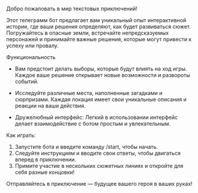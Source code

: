 Добро пожаловать в мир текстовых приключений!

Этот телеграмм бот предлагает вам уникальный опыт интерактивной истории, где ваши решения определяют, как будет развиваться сюжет. Погружайтесь в опасные земли, встречайте непредсказуемых персонажей и принимайте важные решения, которые могут привести к успеху или провалу.

Функциональность

- Вам предстоит делать выборы, которые будут влиять на ход игры. Каждое ваше решение открывает новые возможности и развороты событий.
  
- Исследуйте различные места, наполненные загадками и сюрпризами. Каждая локация имеет свои уникальные описания и реакции на ваши действия.

- Дружелюбный интерфейс: Легкий в использовании интерфейс делает взаимодействие с ботом простым и увлекательным.

Как играть:

1. Запустите бота и введите команду /start, чтобы начать.
2. Следуйте инструкциям и вводите свои ответы, чтобы двигаться вперед в приключении.
3. Примите участие в нескольких сюжетных линиях и откройте для себя разные концовки!
 
Отправляйтесь в приключение — будущее вашего героя в ваших руках!
